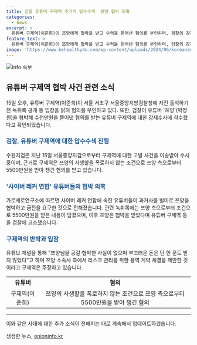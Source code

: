 ```yaml
---
title: 검찰 유튜버 구제역 주거지 압수수색  쯔양 협박 의혹
categories:
  - News
excerpt: >
  유튜버 구제역(이준희)이 쯔양에게 협박을 받고 수억을 뜯어낸 혐의를 부인하며, 검찰의 강제수사에 응하는 등 녹취록 등을 공개하고 입장을 밝혔다. 구제역은 쯔양 소속사에게 리스크 관리를 위한 용역 계약을 제안한 것이라고 주장하며 부끄러운 돈은 단 한 푼도 받지 않았다고 밝혔다. 현재 수원지검이 압수수색과 수사를 진행 중이며, 이와 관련해 구제역, 전국진, 범죄연구소 운영자 등이 쯔양을 협박했다는 주장과 관련하여 수사가 이뤄지고 있다.
feature_text: >
  유튜버 구제역(이준희)이 쯔양에게 협박을 받고 수억을 뜯어낸 혐의를 부인하며, 검찰의 강제수사에 응하는 등 녹취록 등을 공개하고 입장을 밝혔다. 구제역은 쯔양 소속사에게 리스크 관리를 위한 용역 계약을 제안한 것이라고 주장하며 부끄러운 돈은 단 한 푼도 받지 않았다고 밝혔다. 현재 수원지검이 압수수색과 수사를 진행 중이며, 이와 관련해 구제역, 전국진, 범죄연구소 운영자 등이 쯔양을 협박했다는 주장과 관련하여 수사가 이뤄지고 있다.
image: 'https://www.behealthy4u.com/wp-content/uploads/2024/06/koreanews.jpg'
---
```


<p><img src="https://www.behealthy4u.com/wp-content/uploads/2024/06/koreanews.jpg" alt="info 속보" /></p>

<h2 data-ke-size="size26">유튜버 구제역 협박 사건 관련 소식</h2>

<p data-ke-size="size16">15일 오후, 유튜버 구제역(이준희)이 서울 서초구 서울중앙지방검찰청에 자진 출석하기 전 녹취록 공개 등 입장을 밝혀 혐의를 부인하고 있다. 또한, 검찰이 유튜버 '쯔양'(박정원)을 협박해 수천만원을 뜯어낸 혐의를 받는 유튜버 구제역에 대한 강제수사에 착수했다고 확인되었습니다.</p>

<h3><b><span style="color: #1a5490;">검찰, 유튜버 구제역에 대한 압수수색 진행</span></b></h3>

<p data-ke-size="size16">수원지검은 지난 15일 서울중앙지검으로부터 구제역에 대한 고발 사건을 이송받아 수사 중이며, 근거로 구제역은 쯔양의 사생할을 폭로하지 않는 조건으로 쯔양 측으로부터 5500만원을 받아 챙긴 혐의를 받고 있습니다. </p>

<h3><b><span style="color: #1a5490;">'사이버 레커 연합' 유튜버들의 협박 의혹</span></b></h3>

<p data-ke-size="size16">가로세로연구소에 따르면 사이버 레커 연합에 속한 유튜버들이 과거사를 빌미로 쯔양을 협박하고 금전을 요구한 것으로 전해졌습니다. 관련 녹취록에는 쯔양 측으로부터 조건으로 5500만원을 받은 내용이 담겼으며, 이후 쯔양은 협박을 받았다며 유튜버 구제역 등을 검찰에 고소했습니다. </p>

<h3><b><span style="color: #1a5490;">구제역의 반박과 입장</span></b></h3>

<p data-ke-size="size16">유튜브 채널을 통해 "쯔양님을 공갈·협박한 사실이 없으며 부끄러운 돈은 단 한 푼도 받지 않았다"고 하며 쯔양 소속사 측에서 리스크 관리를 위한 용역 계약 체결을 제안한 것이라고 구제역은 주장하고 있습니다. </p>

<table>
    <tr>
        <td style="text-align: center; height: 17px;"><b>유튜버</b></td>
        <td style="text-align: center; height: 17px;"><b>혐의</b></td>
    </tr>
    <tr>
        <td style="text-align: center; height: 17px;">구제역(이준희)</td>
        <td style="text-align: center; height: 17px;">쯔양의 사생할을 폭로하지 않는 조건으로 쯔양 측으로부터 5500만원을 받아 챙긴 혐의</td>
    </tr>
</table>

<hr>

<p data-ke-size="size16">이와 같은 사태에 대한 추가 소식이 전해지는 대로 계속해서 업데이트하겠습니다.</p>
생생한 뉴스, <a href="https://onioninfo.kr" rel="dofollow">onioninfo.kr</a>


